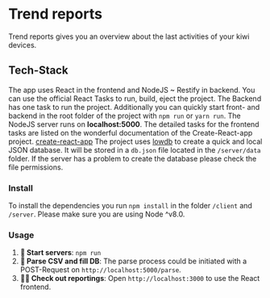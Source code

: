 # Trend reports
Trend reports gives you an overview about the last activities of your kiwi devices.

## Tech-Stack
The app uses React in the frontend and NodeJS ~ Restify in backend. You can use the official React Tasks to run, build, eject the project. The Backend has one task to run the project.
Additionally you can quickly start front- and backend in the root folder of the project with `npm run` or `yarn run`.
The NodeJS server runs on **localhost:5000**.
The detailed tasks for the frontend tasks are listed on the wonderful documentation of the Create-React-app project. [create-react-app](https://github.com/facebookincubator/create-react-app)
The project uses [lowdb](https://github.com/typicode/lowdb) to create a quick and local JSON database. It will be stored in a `db.json` file located in the `/server/data` folder. If the server has a problem to create the database please check the file permissions.

### Install
To install the dependencies you run `npm install` in the folder `/client` and `/server`. Please make sure you are using Node ^v8.0.

### Usage
1. **🚀 Start servers**: `npm run`
2. **💾 Parse CSV and fill DB**: The parse process could be initiated with a POST-Request on `http://localhost:5000/parse`.
3. **🙆‍♂️ Check out reportings**: Open `http://localhost:3000` to use the React frontend.
